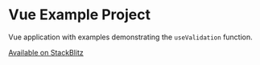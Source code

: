 # Vue Example Project

Vue application with examples demonstrating the `useValidation` function.

[Available on StackBlitz](https://stackblitz.com/github/JensDll/vue3-form-validation/tree/main/packages/examples?file=src%2Fpages%2FHomeForm.vue)
